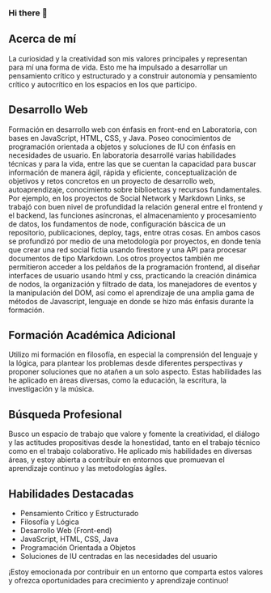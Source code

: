 ### Hi there 👋

## Acerca de mí

La curiosidad y la creatividad son mis valores principales y representan para mí una forma de vida. Esto me ha impulsado a desarrollar un pensamiento crítico y estructurado y a construir autonomía y pensamiento crítico y autocrítico en los espacios en los que 
participo.

## Desarrollo Web

Formación en desarrollo web con énfasis en front-end en Laboratoria, con bases en JavaScript, HTML, CSS, y Java. Poseo conocimientos de programación orientada a objetos y soluciones de IU con énfasis en necesidades de usuario. En laboratoria desarrollé varias 
habilidades técnicas y para la vida, entre las que se cuentan la capacidad para buscar información de manera ágil, rápida y eficiente, conceptualización de objetivos y retos concretos en un proyecto de desarrollo web, autoaprendizaje, conocimiento sobre 
biblioetcas y recursos fundamentales. Por ejemplo, en los proyectos de Social Network y Markdown Links, se trabajó con buen nivel de profundidad la relación general entre el frontend y el backend, las funciones asíncronas, el almacenamiento y procesamiento de 
datos, los fundamentos de node, configuración báscica de un repositorio, publicaciones, deploy, tags, entre otras cosas. En ambos casos se profundizó por medio de una metodología por proyectos, en donde tenía que crear una red social fictia usando firestore y una 
API para procesar documentos de tipo Markdown. Los otros proyectos también me permitieron acceder a los peldaños de la programación frontend, al diseñar interfaces de usuario usando html y css, practicando la creación dinámica de nodos, la organización y filtrado de data, los manejadores de eventos y la manipulación del DOM, así como el aprendizaje de una amplia gama de métodos de Javascript, lenguaje en donde se hizo más énfasis durante la formación.


## Formación Académica Adicional

Utilizo mi formación en filosofía, en especial la comprensión del lenguaje y la lógica, para plantear los problemas desde diferentes perspectivas y proponer soluciones que no atañen a un solo aspecto. Estas habilidades las he aplicado en áreas diversas, como la 
educación, la escritura, la investigación y la música.

## Búsqueda Profesional

Busco un espacio de trabajo que valore y fomente la creatividad, el diálogo y las actitudes propositivas desde la honestidad, tanto en el trabajo técnico como en el trabajo colaborativo. He aplicado mis habilidades en diversas áreas, y estoy abierta a contribuir en entornos que promuevan el aprendizaje continuo y las metodologías ágiles.

## Habilidades Destacadas

- Pensamiento Crítico y Estructurado
- Filosofía y Lógica
- Desarrollo Web (Front-end)
- JavaScript, HTML, CSS, Java
- Programación Orientada a Objetos
- Soluciones de IU centradas en las necesidades del usuario

¡Estoy emocionada por contribuir en un entorno que comparta estos valores y ofrezca oportunidades para crecimiento y aprendizaje continuo!
